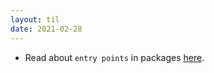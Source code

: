 ```yaml
---
layout: til
date: 2021-02-28
---
```

- Read about `entry points` in packages [here](https://stackoverflow.com/questions/18787036/difference-between-entry-points-console-scripts-and-scripts-in-setup-py/28119736#28119736).